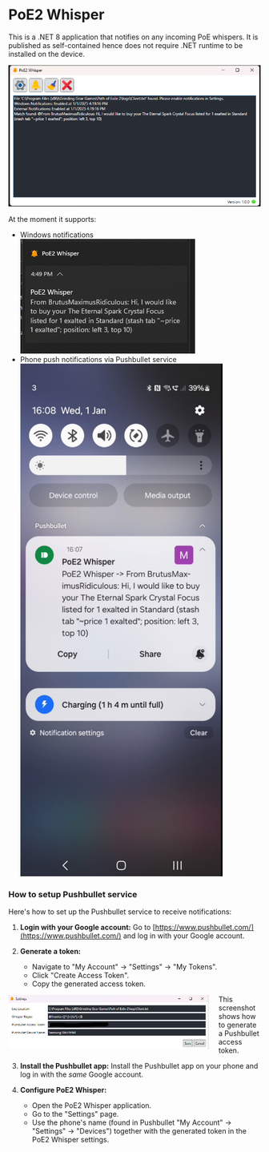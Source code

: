 # PoE2 Whisper

This is a .NET 8 application that notifies on any incoming PoE whispers. It is published as self-contained hence does not require .NET runtime to be installed on the device.

![Main Window](readme001.png)

At the moment it supports:

*   Windows notifications
    ![Windows notification](readme003.png)
*   Phone push notifications via Pushbullet service
    ![Phone push notification](readme002.png)

### How to setup Pushbullet service

Here's how to set up the Pushbullet service to receive notifications:

1.  **Login with your Google account:** Go to [https://www.pushbullet.com/](https://www.pushbullet.com/) and log in with your Google account.

2.  **Generate a token:**
    *   Navigate to "My Account" -> "Settings" -> "My Tokens".
    *   Click "Create Access Token".
    *   Copy the generated access token.

<div style="display: flex; align-items: flex-start;">
    <img src="readme004.png" alt="Pushbullet Token Generation" width="400">
    <div style="margin-left: 20px;">
        This screenshot shows how to generate a Pushbullet access token.
    </div>
</div>

3.  **Install the Pushbullet app:** Install the Pushbullet app on your phone and log in with the *same* Google account.

4.  **Configure PoE2 Whisper:**
    *   Open the PoE2 Whisper application.
    *   Go to the "Settings" page.
    *   Use the phone's name (found in Pushbullet "My Account" -> "Settings" -> "Devices") together with the generated token in the PoE2 Whisper settings.